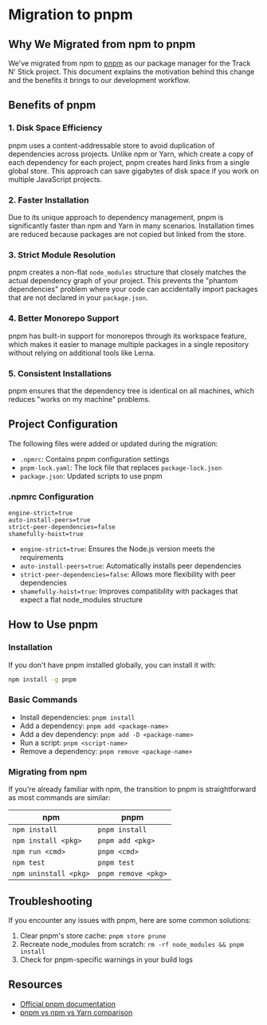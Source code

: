 # Migration to pnpm

## Why We Migrated from npm to pnpm

We've migrated from npm to [pnpm](https://pnpm.io/) as our package manager for the Track N' Stick project. This document explains the motivation behind this change and the benefits it brings to our development workflow.

## Benefits of pnpm

### 1. Disk Space Efficiency

pnpm uses a content-addressable store to avoid duplication of dependencies across projects. Unlike npm or Yarn, which create a copy of each dependency for each project, pnpm creates hard links from a single global store. This approach can save gigabytes of disk space if you work on multiple JavaScript projects.

### 2. Faster Installation

Due to its unique approach to dependency management, pnpm is significantly faster than npm and Yarn in many scenarios. Installation times are reduced because packages are not copied but linked from the store.

### 3. Strict Module Resolution

pnpm creates a non-flat `node_modules` structure that closely matches the actual dependency graph of your project. This prevents the "phantom dependencies" problem where your code can accidentally import packages that are not declared in your `package.json`.

### 4. Better Monorepo Support

pnpm has built-in support for monorepos through its workspace feature, which makes it easier to manage multiple packages in a single repository without relying on additional tools like Lerna.

### 5. Consistent Installations

pnpm ensures that the dependency tree is identical on all machines, which reduces "works on my machine" problems.

## Project Configuration

The following files were added or updated during the migration:

- `.npmrc`: Contains pnpm configuration settings
- `pnpm-lock.yaml`: The lock file that replaces `package-lock.json`
- `package.json`: Updated scripts to use pnpm

### .npmrc Configuration

```
engine-strict=true
auto-install-peers=true
strict-peer-dependencies=false
shamefully-hoist=true
```

- `engine-strict=true`: Ensures the Node.js version meets the requirements
- `auto-install-peers=true`: Automatically installs peer dependencies
- `strict-peer-dependencies=false`: Allows more flexibility with peer dependencies
- `shamefully-hoist=true`: Improves compatibility with packages that expect a flat node_modules structure

## How to Use pnpm

### Installation

If you don't have pnpm installed globally, you can install it with:

```bash
npm install -g pnpm
```

### Basic Commands

- Install dependencies: `pnpm install`
- Add a dependency: `pnpm add <package-name>`
- Add a dev dependency: `pnpm add -D <package-name>`
- Run a script: `pnpm <script-name>`
- Remove a dependency: `pnpm remove <package-name>`

### Migrating from npm

If you're already familiar with npm, the transition to pnpm is straightforward as most commands are similar:

| npm                   | pnpm                |
| --------------------- | ------------------- |
| `npm install`         | `pnpm install`      |
| `npm install <pkg>`   | `pnpm add <pkg>`    |
| `npm run <cmd>`       | `pnpm <cmd>`        |
| `npm test`            | `pnpm test`         |
| `npm uninstall <pkg>` | `pnpm remove <pkg>` |

## Troubleshooting

If you encounter any issues with pnpm, here are some common solutions:

1. Clear pnpm's store cache: `pnpm store prune`
2. Recreate node_modules from scratch: `rm -rf node_modules && pnpm install`
3. Check for pnpm-specific warnings in your build logs

## Resources

- [Official pnpm documentation](https://pnpm.io/motivation)
- [pnpm vs npm vs Yarn comparison](https://pnpm.io/feature-comparison)

